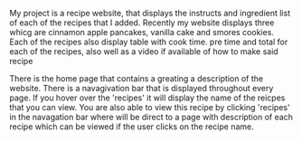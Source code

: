 My project is a recipe website, that displays the instructs and ingredient list of each of the recipes that I added. Recently my website displays three whicg are cinnamon apple pancakes, vanilla cake and smores cookies. Each of the recipes also display table with cook time. pre time and total for each of the recipes, also well as a video if available of how to make said recipe 

There is the home page that contains a greating a description of the website. 
There is a navagivation bar that is displayed throughout every page. If you hover over the 'recipes' it will display the name of the reicpes that you can view. You are also able to view this recipe by clicking 'recipes' in the navagation bar where will be direct to a page with description of each recipe which can be viewed if the user clicks on the recipe name. 